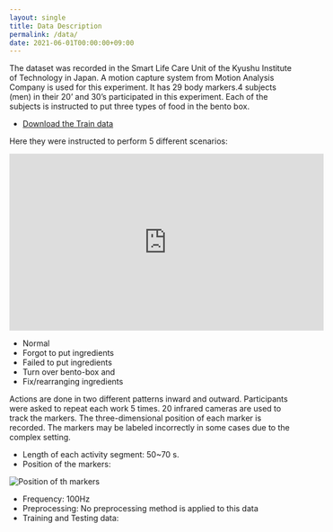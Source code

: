 ```yaml
---
layout: single
title: Data Description
permalink: /data/
date: 2021-06-01T00:00:00+09:00
---
```

The dataset was recorded in the Smart Life Care Unit of the Kyushu Institute of Technology in Japan. A motion capture system from Motion Analysis Company is used for this experiment. It has 29 body markers.4 subjects (men) in their 20’ and 30’s participated in this experiment. Each of the subjects is instructed to put three types of food in the bento box.

- [Download the Train data](https://ieee-dataport.org/competitions/bento-packaging-activity-recognition-challenge)

Here they were instructed to perform 5 different scenarios:

<iframe width="560" height="315" src="https://www.youtube-nocookie.com/embed/mQgCaCjC7fI" title="YouTube video player" frameborder="0" allow="accelerometer; autoplay; clipboard-write; encrypted-media; gyroscope; picture-in-picture" allowfullscreen></iframe>

- Normal
- Forgot to put ingredients
- Failed to put ingredients
- Turn over bento-box and
- Fix/rearranging ingredients

Actions are done in two different patterns inward and outward. Participants were asked to repeat each work 5 times. 20 infrared cameras are used to track the markers. The three-dimensional position of each marker is recorded. The markers may be labeled incorrectly in some cases due to the complex setting.


- Length of each activity segment:  50~70 s.
- Position of the markers:

![Position of th markers](/bento2021/assets/images/marker_position.png)

- Frequency: 100Hz
- Preprocessing: No preprocessing method is applied to this data
- Training and Testing data:

